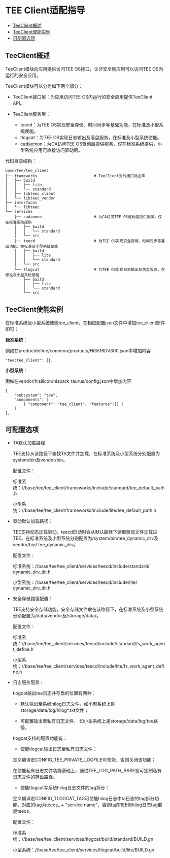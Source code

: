 # TEE Client适配指导<a name="ZH-CN_TOPIC_0000001256734441"></a>

-   [TeeClient概述](#section1670413315410)
-   [TeeClient使能实例](#section0405457154914)
-   [可配置选项](#section15305122712509)

## TeeClient概述<a name="section1670413315410"></a>

TeeClient模块向应用提供访问TEE OS接口，让非安全侧应用可以访问TEE OS内运行的安全应用。

TeeClient模块可以分为如下两个部分：

-   TeeClient接口层：为应用访问TEE OS内运行的安全应用提供TeeClient API。

-   TeeClient服务层：
    -   teecd：为TEE OS实现安全存储、时间同步等基础功能，在标准及小型系统使能。
    -   tlogcat：为TEE OS实现日志输出及落盘服务，在标准及小型系统使能。
    -   cadaemon：为CA访问TEE OS驱动层提供服务，仅在标准系统提供，小型系统应用可直接访问驱动层。


代码目录结构：

```
base/tee/tee_client
├── frameworks                         # TeeClient对外接口动态库
│   ├── build
│   │   ├── lite
│   │   └── standard
│   ├── libteec_client
│   └── libteec_vendor
├── interfaces
│   └── libteec
└── services
    ├── cadaemon                       # 为CA访问TEE OS驱动层提供服务，仅在标准系统提供
    │   ├── build
    │   │   └── standard
    │   └── src
    ├── teecd                          # 为TEE OS实现安全存储、时间同步等基础功能，在标准及小型系统使能
    │   ├── build
    │   │   ├── lite
    │   │   └── standard
    │   └── src
    └── tlogcat                        # 为TEE OS实现日志输出及落盘服务，在标准及小型系统使能
        ├── build
        │   ├── lite
        │   └── standard
        └── src
```

## TeeClient使能实例<a name="section0405457154914"></a>

在标准系统及小型系统使能tee\_client，在相应配置json文件中增加tee\_client部件即可：

**标准系统**：

例如在productdefine/common/products/Hi3516DV300.json中增加内容

```
"tee:tee_client": {},
```

**小型系统**：

例如在vendor/hisilicon/hispark\_taurus/config.json中增加内容

```
{
    "subsystem": "tee",
    "components": [
        { "component": "tee_client", "features":[] }                                         
    ]
},
```

## 可配置选项<a name="section15305122712509"></a>

-   TA默认加载路径

    TEE支持从该路径下查找TA文件并加载，在标准系统及小型系统分别配置为system/bin及vendor/bin。

    配置文件：

    标准系统：//base/tee/tee\_client/frameworks/include/standard/tee\_default\_path.h

    小型系统：//base/tee/tee\_client/frameworks/include/lite/tee\_default\_path.h

-   驱动默认加载路径：

    TEE支持动态加载驱动，teecd启动时会从默认路径下读取驱动文件加载进TEE。在标准系统及小型系统分别配置为/system/bin/tee\_dynamic\_drv及vendor/bin/ tee\_dynamic\_drv。

    配置文件：

    标准系统：//base/tee/tee\_client/services/teecd/include/standard/ dynamic\_drv\_dir.h

    小型系统：//base/tee/tee\_client/services/teecd/include/lite/ dynamic\_drv\_dir.h

-   安全存储路径配置：

    TEE支持安全存储功能，安全存储文件放在该路径下，在标准系统及小型系统分别配置为/data/vendor及/storage/data/。

    配置文件：

    标准系统：//base/tee/tee\_client/services/teecd/include/standard/fs\_work\_agent\_define.h

    小型系统：//base/tee/tee\_client/services/teecd/include/lite/fs\_work\_agent\_define.h

-   日志服务配置：

    tlogcat输出tee日志并存盘的位置有两种：

    -   默认输出至系统hilog日志文件，如小型系统上是storage/data/log/hilog\*.txt文件；

    -   可配置输出至私有日志文件， 如小型系统上是storage/data/log/tee路径。

    tlogcat支持的配置功能有：

    -   使能tlogcat输出日志至私有日志文件：

    定义编译宏CONFIG\_TEE\_PRIVATE\_LOGFILE可使能，否则关闭该功能；

    在使能私有日志文件功能基础上，通过TEE\_LOG\_PATH\_BASE宏可定制私有日志文件的存盘路径。

    -   使能tlogcat写系统hilog日志文件的tag拆分：

    定义编译宏CONFIG\_TLOGCAT\_TAG可使能hilog日志中ta日志的tag拆分功能，对应的tag为teeos\_ + "service name"，否则ta的REE侧hilog日志tag都是teeos。

    配置文件：

    标准系统：//base/tee/tee\_client/services/tlogcat/build/standard/BUILD.gn

    小型系统：//base/tee/tee\_client/services/tlogcat/build/lite/BUILD.gn


